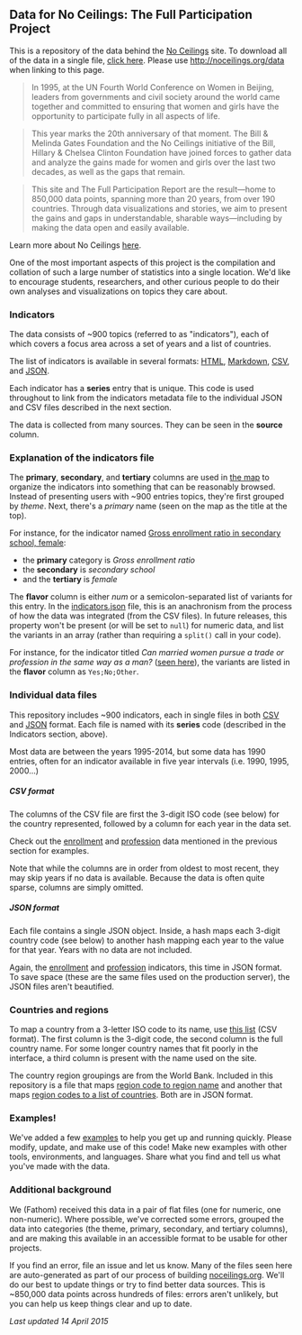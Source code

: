 ## Data for No Ceilings: The Full Participation Project

This is a repository of the data behind the [No Ceilings](http://noceilings.org) site. To download all of the data in a single file, [click here](http://noceilings.org/download). Please use http://noceilings.org/data when linking to this page. 

> In 1995, at the UN Fourth World Conference on Women in Beijing, leaders from governments and civil society around the world came together and committed to ensuring that women and girls have the opportunity to participate fully in all aspects of life.

> This year marks the 20th anniversary of that moment. The Bill & Melinda Gates Foundation and the No Ceilings initiative of the Bill, Hillary & Chelsea Clinton Foundation have joined forces to gather data and analyze the gains made for women and girls over the last two decades, as well as the gaps that remain.

> This site and The Full Participation Report are the result—home to 850,000 data points, spanning more than 20 years, from over 190 countries. Through data visualizations and stories, we aim to present the gains and gaps in understandable, sharable ways—including by making the data open and easily available.

Learn more about No Ceilings [here](http://noceilings.org/about). 

One of the most important aspects of this project is the compilation and collation of such a large number of statistics into a single location. We'd like to encourage students, researchers, and other curious people to do their own analyses and visualizations on topics they care about.


### Indicators

The data consists of ~900 topics (referred to as "indicators"), each of which covers a focus area across a set of years and a list of countries.

The list of indicators is available in several formats: [HTML](http://htmlpreview.github.com/?https://raw.githubusercontent.com/fathominfo/noceilings-data/master/indicators.html), [Markdown](https://github.com/fathominfo/noceilings-data/blob/master/indicators.md), [CSV](https://raw.githubusercontent.com/fathominfo/noceilings-data/master/indicators.csv), and [JSON](https://raw.githubusercontent.com/fathominfo/noceilings-data/master/indicators.json). 

Each indicator has a **series** entry that is unique. This code is used throughout to link from the indicators metadata file to the individual JSON and CSV files described in the next section.

The data is collected from many sources. They can be seen in the **source** column. 


### Explanation of the indicators file

The **primary**, **secondary**, and **tertiary** columns are used in [the map](http://noceilings.org/map) to organize the indicators into something that can be reasonably browsed. Instead of presenting users with ~900 entries topics, they're first grouped by *theme*. Next, there's a *primary* name (seen on the map as the title at the top). 

For instance, for the indicator named [Gross enrollment ratio in secondary school, female](http://noceilings.org/map/#GERSFEIN&2012):
 * the **primary** category is *Gross enrollment ratio*
 * the **secondary** is *secondary school* 
 * and the **tertiary** is *female*

The **flavor** column is either *num* or a semicolon-separated list of variants for this entry. In the [indicators.json]() file, this is an anachronism from the process of how the data was integrated (from the CSV files). In future releases, this property won't be present (or will be set to `null`) for numeric data, and list the variants in an array (rather than requiring a `split()` call in your code).

For instance, for the indicator titled *Can married women pursue a trade or profession in the same way as a man?* ([seen here](http://noceilings.org/map/#MWPTPWBL)), the variants are listed in the **flavor** column as `Yes;No;Other`.


### Individual data files

This repository includes ~900 indicators, each in single files in both [CSV](https://github.com/fathominfo/noceilings-data/tree/master/csv) and [JSON](https://github.com/fathominfo/noceilings-data/tree/master/json) format. Each file is named with its **series** code (described in the Indicators section, above).

Most data are between the years 1995-2014, but some data has 1990 entries, often for an indicator available in five year intervals (i.e. 1990, 1995, 2000...)


##### CSV format

The columns of the CSV file are first the 3-digit ISO code (see below) for the country represented, followed by a column for each year in the data set. 

Check out the [enrollment](https://raw.githubusercontent.com/fathominfo/noceilings-data/master/csv/GERSFEIN.csv) and [profession](https://raw.githubusercontent.com/fathominfo/noceilings-data/master/csv/MWPTPWBL.csv) data mentioned in the previous section for examples.

Note that while the columns are in order from oldest to most recent, they may skip years if no data is available. Because the data is often quite sparse, columns are simply omitted.


##### JSON format

Each file contains a single JSON object. Inside, a hash maps each 3-digit country code (see below) to another hash mapping each year to the value for that year. Years with no data are not included.

Again, the [enrollment](https://raw.githubusercontent.com/fathominfo/noceilings-data/master/json/GERSFEIN.json) and [profession](https://raw.githubusercontent.com/fathominfo/noceilings-data/master/json/MWPTPWBL.json) indicators, this time in JSON format. To save space (these are the same files used on the production server), the JSON files aren't beautified. 


### Countries and regions

To map a country from a 3-letter ISO code to its name, use [this list](https://raw.githubusercontent.com/fathominfo/noceilings-data/master/countries.csv) (CSV format). The first column is the 3-digit code, the second column is the full country name. For some longer country names that fit poorly in the interface, a third column is present with the name used on the site. 

The country region groupings are from the World Bank. Included in this repository is a file that maps [region code to region name](https://raw.githubusercontent.com/fathominfo/noceilings-data/master/region-names.json) and another that maps [region codes to a list of countries](https://raw.githubusercontent.com/fathominfo/noceilings-data/master/region-countries.json). Both are in JSON format. 


### Examples!

We've added a few [examples](https://github.com/fathominfo/noceilings-data/tree/master/examples) to help you get up and running quickly. Please modify, update, and make use of this code! Make new examples with other tools, environments, and languages. Share what you find and tell us what you've made with the data.


### Additional background

We (Fathom) received this data in a pair of flat files (one for numeric, one non-numeric). Where possible, we've corrected some errors, grouped the data into categories (the theme, primary, secondary, and tertiary columns), and are making this available in an accessible format to be usable for other projects. 

If you find an error, file an issue and let us know. Many of the files seen here are auto-generated as part of our process of building [noceilings.org](http://noceilings.org). We'll do our best to update things or try to find better data sources. This is ~850,000 data points across hundreds of files: errors aren't unlikely, but you can help us keep things clear and up to date.


*Last updated 14 April 2015*
